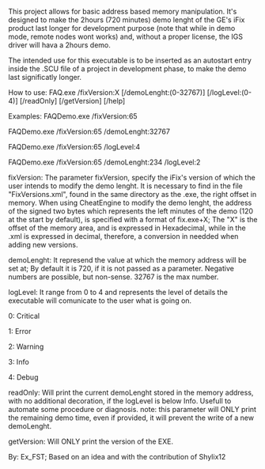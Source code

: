 This project allows for basic address based memory manipulation.
It's designed to make the 2hours (720 minutes) demo lenght of the GE's iFix product last longer for development purpose (note that while in demo mode, remote nodes wont works) and, without a proper license, the IGS driver will hava a 2hours demo.

﻿The intended use for this executable is to be inserted as an autostart entry inside the .SCU file of a project in development phase, to make the demo last significatly longer.

How to use:
FAQ.exe /fixVersion:X [/demoLenght:(0-32767)] [/logLevel:(0-4)] [/readOnly] [/getVersion] [/help]

Examples:
FAQDemo.exe /fixVersion:65

FAQDemo.exe /fixVersion:65 /demoLenght:32767

FAQDemo.exe /fixVersion:65 /logLevel:4

FAQDemo.exe /fixVersion:65 /demoLenght:234 /logLevel:2

fixVersion:
The parameter fixVersion, specify the iFix's version of which the user intends to modify the demo lenght.
It is necessary to find in the file "FixVersions.xml", found in the same directory as the .exe, the right offset in memory.
When using CheatEngine to modify the demo lenght, the address of the signed two bytes which represents the left minutes of the demo (120 at the start by default), is specified with a format of fix.exe+X;
The "X" is the offset of the memory area, and is expressed in Hexadecimal, while in the .xml is expressed in decimal, therefore, a conversion in needded when adding new versions.

demoLenght:
It represend the value at which the memory address will be set at;
By default it is 720, if it is not passed as a parameter.
Negative numbers are possible, but non-sense.
32767 is the max number.

logLevel:
It range from 0 to 4 and represents the level of details the executable will comunicate to the user what is going on.

0: Critical

1: Error

2: Warning

3: Info

4: Debug

readOnly:
Will print the current demoLenght stored in the memory address, with no additional decoration, if the logLevel is below Info.
Usefull to automate some procedure or diagnosis.
note: this parameter will ONLY print the remaining demo time, even if provided, it will prevent the write of a new demoLenght.

getVersion:
Will ONLY print the version of the EXE.

By: Ex_FST; Based on an idea and with the contribution of Shylix12
